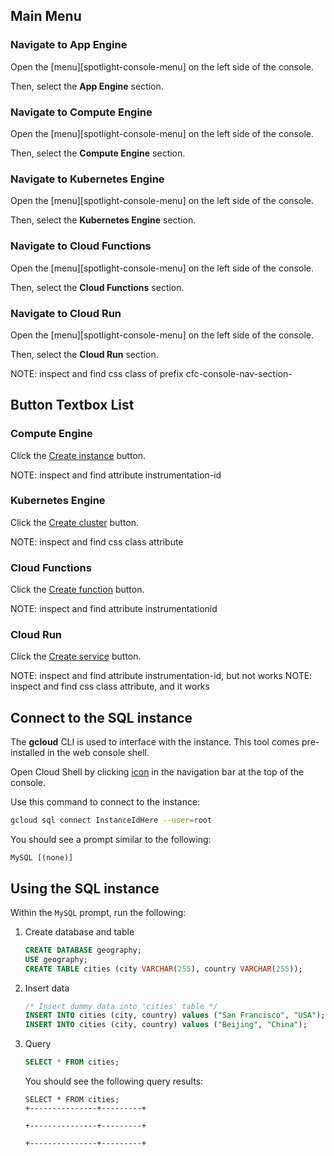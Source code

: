 ## Main Menu

### Navigate to App Engine

Open the [menu][spotlight-console-menu] on the left side of the console.

Then, select the **App Engine** section.

<walkthrough-menu-navigation sectionId="APPENGINE_SECTION"></walkthrough-menu-navigation>

### Navigate to Compute Engine

Open the [menu][spotlight-console-menu] on the left side of the console.

Then, select the **Compute Engine** section.

<walkthrough-menu-navigation sectionId="COMPUTE_SECTION"></walkthrough-menu-navigation>

### Navigate to Kubernetes Engine

Open the [menu][spotlight-console-menu] on the left side of the console.

Then, select the **Kubernetes Engine** section.

<walkthrough-menu-navigation sectionId="KUBERNETES_SECTION"></walkthrough-menu-navigation>

### Navigate to Cloud Functions

Open the [menu][spotlight-console-menu] on the left side of the console.

Then, select the **Cloud Functions** section.

<walkthrough-menu-navigation sectionId="FUNCTIONS_SECTION"></walkthrough-menu-navigation>

### Navigate to Cloud Run

Open the [menu][spotlight-console-menu] on the left side of the console.

Then, select the **Cloud Run** section.

<walkthrough-menu-navigation sectionId="SERVERLESS_SECTION"></walkthrough-menu-navigation>

<walkthrough-footnote>NOTE: inspect and find css class of prefix cfc-console-nav-section-</walkthrough-footnote>


## Button Textbox List

### Compute Engine

Click the [Create instance][spotlight-create-instance] button.

[spotlight-create-instance]: walkthrough://spotlight-pointer?spotlightId=gce-zero-new-vm,gce-vm-list-new

<walkthrough-footnote>NOTE: inspect and find attribute instrumentation-id</walkthrough-footnote>

### Kubernetes Engine

Click the [Create cluster][spotlight-create-cluster] button.

[spotlight-create-cluster]: walkthrough://spotlight-pointer?cssSelector=.p6n-zero-state-link-test.jfk-button-primary,gce-create-button

<walkthrough-footnote>NOTE: inspect and find css class attribute</walkthrough-footnote>

### Cloud Functions

Click the [Create function][spotlight-create-function] button.

[spotlight-create-function]: walkthrough://spotlight-pointer?spotlightId=gcf-list-new

<walkthrough-footnote>NOTE: inspect and find attribute instrumentationid</walkthrough-footnote>

### Cloud Run

Click the [Create service][spotlight-create-service] button.

[spotlight-create-service]: walkthrough://spotlight-pointer?cssSelector=.ace-icon.ace-icon-create.ace-icon-size-small

<walkthrough-footnote>NOTE: inspect and find attribute instrumentation-id, but not works</walkthrough-footnote>
<walkthrough-footnote>NOTE: inspect and find css class attribute, and it works</walkthrough-footnote>

## Connect to the SQL instance

The **gcloud** CLI is used to interface with the instance. This tool comes
pre-installed in the web console shell.

Open Cloud Shell by clicking
<walkthrough-cloud-shell-icon></walkthrough-cloud-shell-icon>
[icon][spotlight-open-devshell] in the navigation bar at the top of the
console.

[spotlight-open-devshell]: walkthrough://spotlight-pointer?spotlightId=devshell-activate-button

Use this command to connect to the instance:

```bash
gcloud sql connect InstanceIdHere --user=root
```

You should see a prompt similar to the following:

```terminal
MySQL [(none)]
```

## Using the SQL instance

Within the `MySQL` prompt, run the following:

1.  Create database and table

    ```sql
    CREATE DATABASE geography;
    USE geography;
    CREATE TABLE cities (city VARCHAR(255), country VARCHAR(255));
    ```

1.  Insert data

    ```sql
    /* Insert dummy data into 'cities' table */
    INSERT INTO cities (city, country) values ("San Francisco", "USA");
    INSERT INTO cities (city, country) values ("Beijing", "China");
    ```

1.  Query

    ```sql
    SELECT * FROM cities;
    ```

    You should see the following query results:

    ```terminal
    SELECT * FROM cities;
    +---------------+---------+

    +---------------+---------+

    +---------------+---------+
